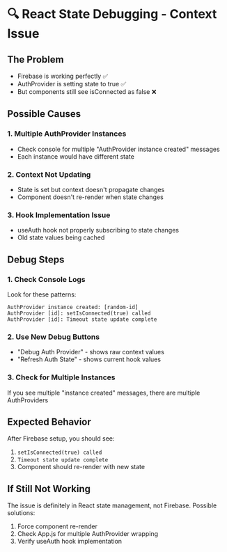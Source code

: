 # 🔍 React State Debugging - Context Issue

## The Problem

- Firebase is working perfectly ✅
- AuthProvider is setting state to true ✅
- But components still see isConnected as false ❌

## Possible Causes

### 1. Multiple AuthProvider Instances

- Check console for multiple "AuthProvider instance created" messages
- Each instance would have different state

### 2. Context Not Updating

- State is set but context doesn't propagate changes
- Component doesn't re-render when state changes

### 3. Hook Implementation Issue

- useAuth hook not properly subscribing to state changes
- Old state values being cached

## Debug Steps

### 1. Check Console Logs

Look for these patterns:

```
AuthProvider instance created: [random-id]
AuthProvider [id]: setIsConnected(true) called
AuthProvider [id]: Timeout state update complete
```

### 2. Use New Debug Buttons

- "Debug Auth Provider" - shows raw context values
- "Refresh Auth State" - shows current hook values

### 3. Check for Multiple Instances

If you see multiple "instance created" messages, there are multiple AuthProviders

## Expected Behavior

After Firebase setup, you should see:

1. `setIsConnected(true) called`
2. `Timeout state update complete`
3. Component should re-render with new state

## If Still Not Working

The issue is definitely in React state management, not Firebase.
Possible solutions:

1. Force component re-render
2. Check App.js for multiple AuthProvider wrapping
3. Verify useAuth hook implementation

